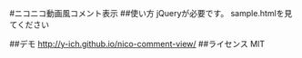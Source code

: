 #ニコニコ動画風コメント表示
##使い方
jQueryが必要です。
sample.htmlを見てください

##デモ
http://y-ich.github.io/nico-comment-view/
##ライセンス
MIT
